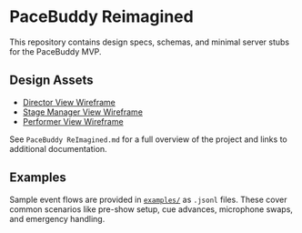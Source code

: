 # PaceBuddy Reimagined

This repository contains design specs, schemas, and minimal server stubs for the PaceBuddy MVP.

## Design Assets
- [Director View Wireframe](design/director_view_wireframe.png)
- [Stage Manager View Wireframe](design/stage_manager_view_wireframe.png)
- [Performer View Wireframe](design/performer_view_wireframe.png)

See `PaceBuddy ReImagined.md` for a full overview of the project and links to additional documentation.

## Examples

Sample event flows are provided in [`examples/`](examples/) as `.jsonl` files. These cover common scenarios like pre-show setup, cue advances, microphone swaps, and emergency handling.
